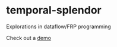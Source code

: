# temporal-splendor
Explorations in dataflow/FRP programming

Check out a [demo](http://rsimmons.github.io/temporal-splendor/)
